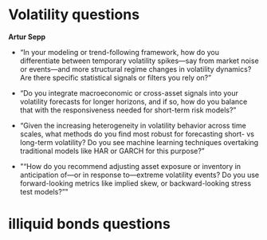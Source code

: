 # Volatility questions

**Artur Sepp**
- “In your modeling or trend-following framework, how do you differentiate between temporary volatility spikes—say from market noise or events—and more structural regime changes in volatility dynamics? Are there specific statistical signals or filters you rely on?”

- “Do you integrate macroeconomic or cross-asset signals into your volatility forecasts for longer horizons, and if so, how do you balance that with the responsiveness needed for short-term risk models?”

- “Given the increasing heterogeneity in volatility behavior across time scales, what methods do you find most robust for forecasting short- vs long-term volatility? Do you see machine learning techniques overtaking traditional models like HAR or GARCH for this purpose?”

- "“How do you recommend adjusting asset exposure or inventory in anticipation of—or in response to—extreme volatility events? Do you use forward-looking metrics like implied skew, or backward-looking stress test models?”"


# illiquid bonds questions

